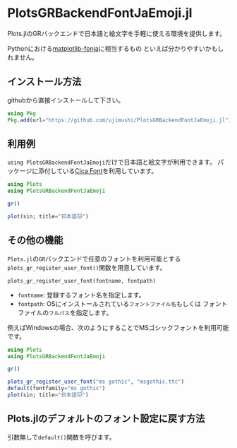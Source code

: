 # PlotsGRBackendFontJaEmoji.jl
Plots.jlのGRバックエンドで日本語と絵文字を手軽に使える環境を提供します。

Pythonにおける[matplotlib-fonja](https://github.com/ciffelia/matplotlib-fontja)に相当するもの
といえば分かりやすいかもしれません。

## インストール方法

githubから直接インストールして下さい。

```julia
using Pkg
Pkg.add(url="https://github.com/ujimushi/PlotsGRBackendFontJaEmoji.jl")
```

## 利用例

`using PlotsGRBackendFontJaEmoji`だけで日本語と絵文字が利用できます。
パッケージに添付している[Cica Font](https://github.com/miiton/Cica)を利用しています。

```julia
using Plots
using PlotsGRBackendFontJaEmoji

gr()

plot(sin; title="日本語🐱")
```

## その他の機能

`Plots.jl`の`GR`バックエンドで任意のフォントを利用可能とする
`plots_gr_register_user_font()`関数を用意しています。

    plots_gr_register_user_font(fontname, fontpath) 

* `fontname`: 登録するフォント名を指定します。
* `fontpath`: OSにインストールされている`フォントファイル名`もしくは
  フォントファイルの`フルパス`を指定します。

例えばWindowsの場合、次のようにすることでMSゴシックフォントを利用可能です。

```julia
using Plots
using PlotsGRBackendFontJaEmoji

gr()

plots_gr_register_user_font("ms gothic", "msgothic.ttc")
default(fontfamily="ms gothic")
plot(sin; title="日本語🐱")
```

## Plots.jlのデフォルトのフォント設定に戻す方法

引数無しで`default()`関数を呼びます。
